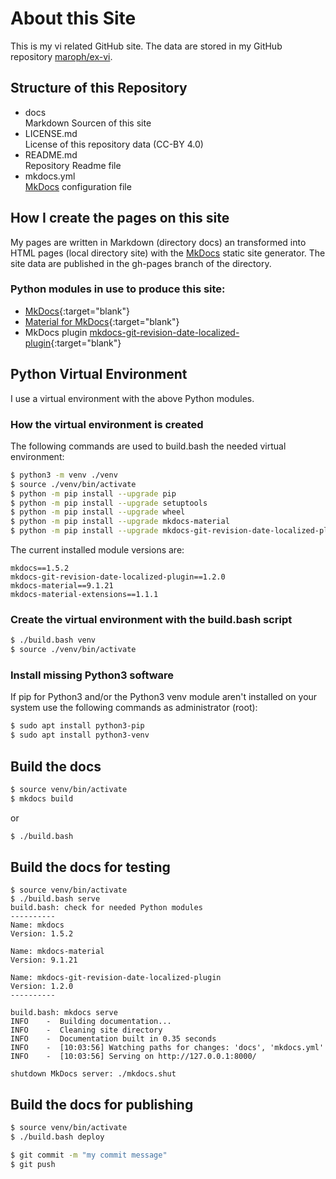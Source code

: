 # About this Site
This is my vi related GitHub site. The data are stored in my GitHub repository
[maroph/ex-vi](https://github.com/maroph/ex-vi).

## Structure of this Repository

* docs  
  Markdown Sourcen of this site
* LICENSE.md  
  License of this repository data (CC-BY 4.0)
* README.md  
  Repository Readme file
* mkdocs.yml  
  [MkDocs](https://www.mkdocs.org/) configuration file

## How I create the pages on this site
My pages are written in Markdown (directory docs) an transformed into HTML 
pages (local directory site) with the [MkDocs](https://www.mkdocs.org/)
static site generator. The site data are published in the gh-pages branch 
of the directory.

### Python modules in use to produce this site:

* [MkDocs]{:target="blank"}
* [Material for MkDocs]{:target="blank"}
* MkDocs plugin [mkdocs-git-revision-date-localized-plugin]{:target="blank"}

[MkDocs]: https://pypi.org/project/mkdocs/
[Material for MkDocs]: https://pypi.org/project/mkdocs-material/
[mkdocs-git-revision-date-localized-plugin]: https://pypi.org/project/mkdocs-git-revision-date-localized-plugin/

## Python Virtual Environment
I use a virtual environment with the above Python modules.

### How the virtual environment is created
The following commands are used to build.bash the needed virtual environment:

```bash
$ python3 -m venv ./venv
$ source ./venv/bin/activate
$ python -m pip install --upgrade pip
$ python -m pip install --upgrade setuptools
$ python -m pip install --upgrade wheel
$ python -m pip install --upgrade mkdocs-material
$ python -m pip install --upgrade mkdocs-git-revision-date-localized-plugin
```

The current installed module versions are:

```
mkdocs==1.5.2
mkdocs-git-revision-date-localized-plugin==1.2.0
mkdocs-material==9.1.21
mkdocs-material-extensions==1.1.1
```

### Create the virtual environment with the build.bash script

```bash
$ ./build.bash venv
$ source ./venv/bin/activate
```

### Install missing Python3 software
If pip for Python3 and/or the Python3 venv module aren't installed on your system
use the following commands as administrator (root):

```bash
$ sudo apt install python3-pip
$ sudo apt install python3-venv
```

##  Build the docs

```bash
$ source venv/bin/activate
$ mkdocs build
```

or

```bash
$ ./build.bash
```

##  Build the docs for testing
```
$ source venv/bin/activate
$ ./build.bash serve
build.bash: check for needed Python modules
----------
Name: mkdocs
Version: 1.5.2

Name: mkdocs-material
Version: 9.1.21

Name: mkdocs-git-revision-date-localized-plugin
Version: 1.2.0
----------

build.bash: mkdocs serve
INFO    -  Building documentation...
INFO    -  Cleaning site directory
INFO    -  Documentation built in 0.35 seconds
INFO    -  [10:03:56] Watching paths for changes: 'docs', 'mkdocs.yml'
INFO    -  [10:03:56] Serving on http://127.0.0.1:8000/

shutdown MkDocs server: ./mkdocs.shut
```


## Build the docs for publishing

```bash
$ source venv/bin/activate
$ ./build.bash deploy
```

```bash
$ git commit -m "my commit message"
$ git push
```

